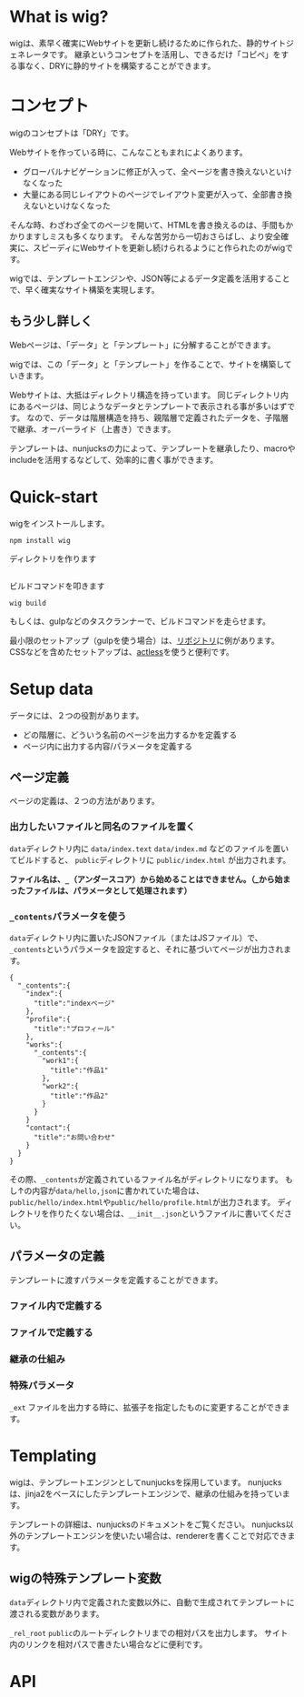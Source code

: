 <!---
#_created: 2015-08-01
#_updated: 2015-08-01
#author: your name
--->

# What is wig?

wigは、素早く確実にWebサイトを更新し続けるために作られた、静的サイトジェネレータです。
継承というコンセプトを活用し、できるだけ「コピペ」をする事なく、DRYに静的サイトを構築することができます。

# コンセプト

wigのコンセプトは「DRY」です。

Webサイトを作っている時に、こんなこともまれによくあります。

* グローバルナビゲーションに修正が入って、全ページを書き換えないといけなくなった
* 大量にある同じレイアウトのページでレイアウト変更が入って、全部書き換えないといけなくなった

そんな時、わざわざ全てのページを開いて、HTMLを書き換えるのは、手間もかかりますしミスも多くなります。
そんな苦労から一切おさらばし、より安全確実に、スピーディにWebサイトを更新し続けられるようにと作られたのがwigです。

wigでは、テンプレートエンジンや、JSON等によるデータ定義を活用することで、早く確実なサイト構築を実現します。


## もう少し詳しく

Webページは、「データ」と「テンプレート」に分解することができます。


wigでは、この「データ」と「テンプレート」を作ることで、サイトを構築していきます。


Webサイトは、大抵はディレクトリ構造を持っています。
同じディレクトリ内にあるページは、同じようなデータとテンプレートで表示される事が多いはずです。
なので、データは階層構造を持ち、親階層で定義されたデータを、子階層で継承、オーバーライド（上書き）できます。

テンプレートは、nunjucksの力によって、テンプレートを継承したり、macroやincludeを活用するなどして、効率的に書く事ができます。


# Quick-start


wigをインストールします。

```
npm install wig
```

ディレクトリを作ります

```
```

ビルドコマンドを叩きます

```
wig build
```

もしくは、gulpなどのタスクランナーで、ビルドコマンドを走らせます。

最小限のセットアップ（gulpを使う場合）は、[リポジトリ](#)に例があります。
CSSなどを含めたセットアップは、[actless](https://github.com/zk33/actless)を使うと便利です。


# Setup data

データには、２つの役割があります。

* どの階層に、どういう名前のページを出力するかを定義する
* ページ内に出力する内容/パラメータを定義する

## ページ定義

ページの定義は、２つの方法があります。

### 出力したいファイルと同名のファイルを置く

`data`ディレクトリ内に
`data/index.text`
`data/index.md`
などのファイルを置いてビルドすると、
`public`ディレクトリに
`public/index.html`
が出力されます。

**ファイル名は、`_`（アンダースコア）から始めることはできません。（_から始まったファイルは、パラメータとして処理されます）**

### `_contents`パラメータを使う

`data`ディレクトリ内に置いたJSONファイル（またはJSファイル）で、`_contents`というパラメータを設定すると、それに基づいてページが出力されます。

```
{
  "_contents":{
    "index":{
      "title":"indexページ"
    },
    "profile":{
      "title":"プロフィール"
    },
    "works":{
      "_contents":{
        "work1":{
          "title":"作品1"
        },
        "work2":{
          "title":"作品2"
        }
      }
    }
    "contact":{
      "title":"お問い合わせ"
    }
  }
}

```

その際、`_contents`が定義されているファイル名がディレクトリになります。
もし↑の内容が`data/hello,json`に書かれていた場合は、`public/hello/index.html`や`public/hello/profile.html`が出力されます。
ディレクトリを作りたくない場合は、`__init__.json`というファイルに書いてください。

## パラメータの定義

テンプレートに渡すパラメータを定義することができます。

### ファイル内で定義する
### ファイルで定義する
### 継承の仕組み
### 特殊パラメータ

`_ext`
ファイルを出力する時に、拡張子を指定したものに変更することができます。


# Templating

wigは、テンプレートエンジンとしてnunjucksを採用しています。
nunjucksは、jinja2をベースにしたテンプレートエンジンで、継承の仕組みを持っています。

テンプレートの詳細は、nunjucksのドキュメントをご覧ください。
nunjucks以外のテンプレートエンジンを使いたい場合は、rendererを書くことで対応できます。

## wigの特殊テンプレート変数

`data`ディレクトリ内で定義された変数以外に、自動で生成されてテンプレートに渡される変数があります。

`_rel_root`
`public`のルートディレクトリまでの相対パスを出力します。
サイト内のリンクを相対パスで書きたい場合などに便利です。


# API
